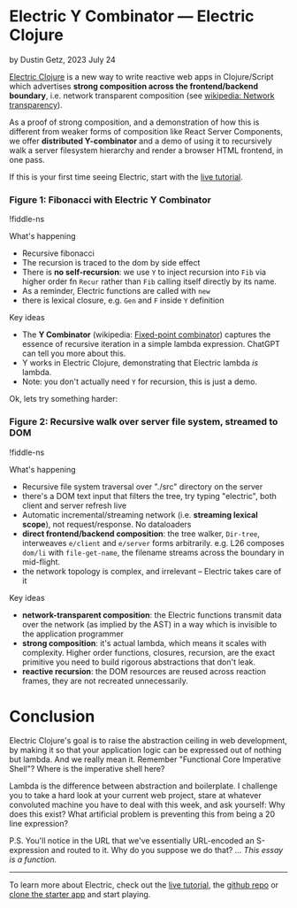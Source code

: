 # Electric Y Combinator — Electric Clojure

by Dustin Getz, 2023 July 24

[Electric Clojure](https://github.com/hyperfiddle/electric/) is a new way to write reactive web apps in Clojure/Script which advertises **strong composition across the frontend/backend boundary**, i.e. network transparent composition  (see [wikipedia: Network transparency](https://en.wikipedia.org/wiki/Network_transparency)).

As a proof of strong composition, and a demonstration of how this is different from weaker forms of composition like React Server Components, we offer **distributed Y-combinator** and a demo of using it to recursively walk a server filesystem hierarchy and render a browser HTML frontend, in one pass.

If this is your first time seeing Electric, start with the [live tutorial](https://electric.hyperfiddle.net/).

### Figure 1: Fibonacci with Electric Y Combinator

!fiddle-ns[](dustingetz.y-fib/Y-fib)

What's happening
- Recursive fibonacci
- The recursion is traced to the dom by side effect
- There is **no self-recursion**: we use `Y` to inject recursion into `Fib` via higher order fn `Recur` rather than `Fib` calling itself directly by its name.
- As a reminder, Electric functions are called with `new`
- there is lexical closure, e.g. `Gen` and `F` inside `Y` definition

Key ideas
- The **Y Combinator** (wikipedia: [Fixed-point combinator](https://en.wikipedia.org/wiki/Fixed-point_combinator)) captures the essence of recursive iteration in a simple lambda expression. ChatGPT can tell you more about this.
- Y works in Electric Clojure, demonstrating that Electric lambda *is* lambda.
- Note: you don't actually need `Y` for recursion, this is just a demo.

Ok, lets try something harder:

### Figure 2: Recursive walk over server file system, streamed to DOM

!fiddle-ns[](dustingetz.y-dir/Y-dir)

What's happening
- Recursive file system traversal over "./src" directory on the server
- there's a DOM text input that filters the tree, try typing "electric", both client and server refresh live
- Automatic incremental/streaming network (i.e. **streaming lexical scope**), not request/response. No dataloaders
- **direct frontend/backend composition**: the tree walker, `Dir-tree`, interweaves `e/client` and `e/server` forms arbitrarily. e.g. L26 composes `dom/li` with `file-get-name`, the filename streams across the boundary in mid-flight.
- the network topology is complex, and irrelevant – Electric takes care of it

Key ideas
- **network-transparent composition**: the Electric functions transmit data over the network (as implied by the AST) in a way which is invisible to the application programmer
- **strong composition**: it's actual lambda, which means it scales with complexity. Higher order functions, closures, recursion, are the exact primitive you need to build rigorous abstractions that don't leak.
- **reactive recursion**: the DOM resources are reused across reaction frames, they are not recreated unnecessarily.



# Conclusion

Electric Clojure's goal is to raise the abstraction ceiling in web development, by making it so that your application logic can be expressed out of nothing but lambda. And we really mean it. Remember "Functional Core Imperative Shell"? Where is the imperative shell here?

Lambda is the difference between abstraction and boilerplate. I challenge you to take a hard look at your current web project, stare at whatever convoluted machine you have to deal with this week, and ask yourself: Why does this exist? What artificial problem is preventing this from being a 20 line expression?

P.S. You'll notice in the URL that we've essentially URL-encoded an S-expression and routed to it. Why do you suppose we do that? ... *This essay is a function.*

---

To learn more about Electric, check out the [live tutorial](https://electric.hyperfiddle.net/), the [github repo](https://github.com/hyperfiddle/electric/) or [clone the starter app](https://github.com/hyperfiddle/electric-starter-app) and start playing.